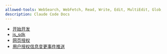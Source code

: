 ```yaml
---
allowed-tools: WebSearch, WebFetch, Read, Write, Edit, MultiEdit, Glob, Grep, Bash, TodoWrite, Task
description: Claude Code Docs
---
```


- [开始开发](https://developers.weixin.qq.com/doc/service/guide/h5/start.html)
- [js_sdk](https://developers.weixin.qq.com/doc/service/guide/h5/jssdk.html)
- [网页授权](https://developers.weixin.qq.com/doc/service/guide/h5/auth.html)
- [用户授权信息变更事件推送](https://developers.weixin.qq.com/doc/service/guide/h5/authorization_change.html)
